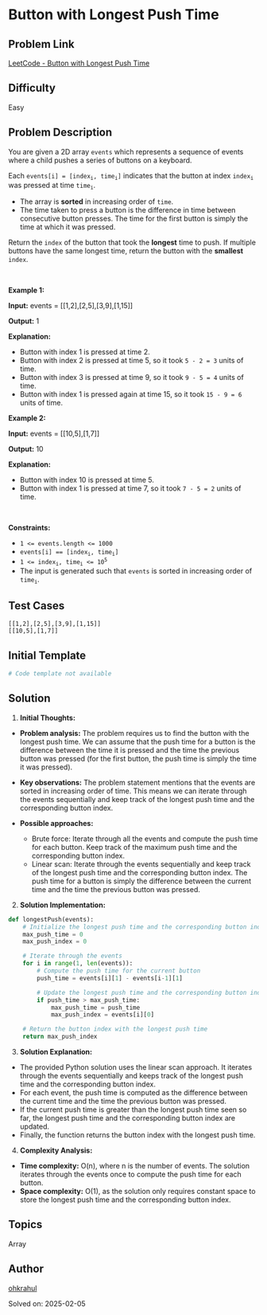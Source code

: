 # Button with Longest Push Time

## Problem Link
[LeetCode - Button with Longest Push Time](https://leetcode.com/problems/button-with-longest-push-time/)

## Difficulty
Easy

## Problem Description
<p>You are given a 2D array <code>events</code> which represents a sequence of events where a child pushes a series of buttons on a keyboard.</p>

<p>Each <code>events[i] = [index<sub>i</sub>, time<sub>i</sub>]</code> indicates that the button at index <code>index<sub>i</sub></code> was pressed at time <code>time<sub>i</sub></code>.</p>

<ul>
	<li>The array is <strong>sorted</strong> in increasing order of <code>time</code>.</li>
	<li>The time taken to press a button is the difference in time between consecutive button presses. The time for the first button is simply the time at which it was pressed.</li>
</ul>

<p>Return the <code>index</code> of the button that took the <strong>longest</strong> time to push. If multiple buttons have the same longest time, return the button with the <strong>smallest</strong> <code>index</code>.</p>

<p>&nbsp;</p>
<p><strong class="example">Example 1:</strong></p>

<div class="example-block">
<p><strong>Input:</strong> <span class="example-io">events = [[1,2],[2,5],[3,9],[1,15]]</span></p>

<p><strong>Output:</strong> <span class="example-io">1</span></p>

<p><strong>Explanation:</strong></p>

<ul>
	<li>Button with index 1 is pressed at time 2.</li>
	<li>Button with index 2 is pressed at time 5, so it took <code>5 - 2 = 3</code> units of time.</li>
	<li>Button with index 3 is pressed at time 9, so it took <code>9 - 5 = 4</code> units of time.</li>
	<li>Button with index 1 is pressed again at time 15, so it took <code>15 - 9 = 6</code> units of time.</li>
</ul>
</div>

<p><strong class="example">Example 2:</strong></p>

<div class="example-block">
<p><strong>Input:</strong> <span class="example-io">events = [[10,5],[1,7]]</span></p>

<p><strong>Output:</strong> <span class="example-io">10</span></p>

<p><strong>Explanation:</strong></p>

<ul>
	<li>Button with index 10 is pressed at time 5.</li>
	<li>Button with index 1 is pressed at time 7, so it took <code>7 - 5 = 2</code> units of time.</li>
</ul>
</div>

<p>&nbsp;</p>
<p><strong>Constraints:</strong></p>

<ul>
	<li><code>1 &lt;= events.length &lt;= 1000</code></li>
	<li><code>events[i] == [index<sub>i</sub>, time<sub>i</sub>]</code></li>
	<li><code>1 &lt;= index<sub>i</sub>, time<sub>i</sub> &lt;= 10<sup>5</sup></code></li>
	<li>The input is generated such that <code>events</code> is sorted in increasing order of <code>time<sub>i</sub></code>.</li>
</ul>


## Test Cases
```
[[1,2],[2,5],[3,9],[1,15]]
[[10,5],[1,7]]
```

## Initial Template
```python
# Code template not available
```

## Solution
1. **Initial Thoughts:**

- **Problem analysis:** The problem requires us to find the button with the longest push time. We can assume that the push time for a button is the difference between the time it is pressed and the time the previous button was pressed (for the first button, the push time is simply the time it was pressed).

- **Key observations:** The problem statement mentions that the events are sorted in increasing order of time. This means we can iterate through the events sequentially and keep track of the longest push time and the corresponding button index.

- **Possible approaches:**
    - Brute force: Iterate through all the events and compute the push time for each button. Keep track of the maximum push time and the corresponding button index.
    - Linear scan: Iterate through the events sequentially and keep track of the longest push time and the corresponding button index. The push time for a button is simply the difference between the current time and the time the previous button was pressed.

2. **Solution Implementation:**

```python
def longestPush(events):
    # Initialize the longest push time and the corresponding button index
    max_push_time = 0
    max_push_index = 0

    # Iterate through the events
    for i in range(1, len(events)):
        # Compute the push time for the current button
        push_time = events[i][1] - events[i-1][1]

        # Update the longest push time and the corresponding button index if necessary
        if push_time > max_push_time:
            max_push_time = push_time
            max_push_index = events[i][0]

    # Return the button index with the longest push time
    return max_push_index
```

3. **Solution Explanation:**

- The provided Python solution uses the linear scan approach. It iterates through the events sequentially and keeps track of the longest push time and the corresponding button index.
- For each event, the push time is computed as the difference between the current time and the time the previous button was pressed.
- If the current push time is greater than the longest push time seen so far, the longest push time and the corresponding button index are updated.
- Finally, the function returns the button index with the longest push time.

4. **Complexity Analysis:**

- **Time complexity:** O(n), where n is the number of events. The solution iterates through the events once to compute the push time for each button.
- **Space complexity:** O(1), as the solution only requires constant space to store the longest push time and the corresponding button index.

## Topics
Array

## Author
[ohkrahul](https://github.com/ohkrahul)

Solved on: 2025-02-05
